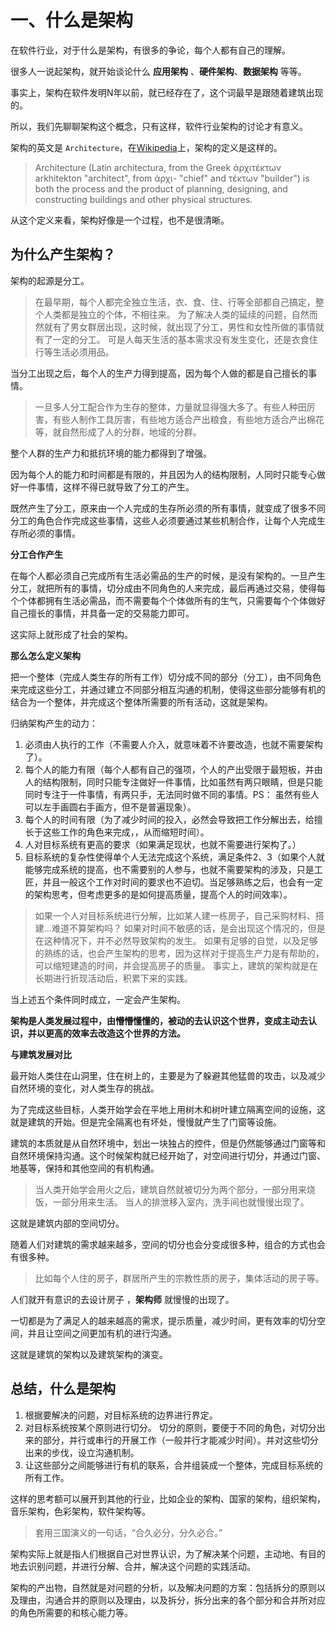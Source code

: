 # 一、什么是架构

在软件行业，对于什么是架构，有很多的争论，每个人都有自己的理解。

很多人一说起架构，就开始谈论什么 **应用架构** 、**硬件架构**、**数据架构** 等等。

事实上，架构在软件发明N年以前，就已经存在了，这个词最早是跟随着建筑出现的。

所以，我们先聊聊架构这个概念，只有这样，软件行业架构的讨论才有意义。

架构的英文是 `Architecture`，在[Wikipedia](https://en.wikipedia.org/wiki/Architecture)上，架构的定义是这样的。

> Architecture (Latin architectura, from the Greek ἀρχιτέκτων arkhitekton "architect", from ἀρχι- "chief" and τέκτων "builder") is both the process and the product of planning, designing, and constructing buildings and other physical structures.

从这个定义来看，架构好像是一个过程，也不是很清晰。

## 为什么产生架构？

架构的起源是分工。

> 在最早期，每个人都完全独立生活，衣、食、住、行等全部都自己搞定，整个人类都是独立的个体，不相往来。
> 为了解决人类的延续的问题，自然而然就有了男女群居出现，这时候，就出现了分工，男性和女性所做的事情就有了一定的分工。
> 可是人每天生活的基本需求没有发生变化，还是衣食住行等生活必须用品。


当分工出现之后，每个人的生产力得到提高，因为每个人做的都是自己擅长的事情。

> 一旦多人分工配合作为生存的整体，力量就显得强大多了。有些人种田厉害，有些人制作工具厉害，有些地方适合产出粮食，有些地方适合产出棉花等，就自然形成了人的分群，地域的分群。

整个人群的生产力和抵抗环境的能力都得到了增强。

因为每个人的能力和时间都是有限的，并且因为人的结构限制，人同时只能专心做好一件事情，这样不得已就导致了分工的产生。

既然产生了分工，原来由一个人完成的生存所必须的所有事情，就变成了很多不同分工的角色合作完成这些事情，这些人必须要通过某些机制合作，让每个人完成生存所必须的事情。

**分工合作产生**

在每个人都必须自己完成所有生活必需品的生产的时候，是没有架构的。一旦产生分工，就把所有的事情，切分成由不同角色的人来完成，最后再通过交易，使得每个个体都拥有生活必需品，而不需要每个个体做所有的生气，只需要每个个体做好自己擅长的事情，并具备一定的交易能力即可。

这实际上就形成了社会的架构。

**那么怎么定义架构**

把一个整体（完成人类生存的所有工作）切分成不同的部分（分工），由不同角色来完成这些分工，并通过建立不同部分相互沟通的机制，使得这些部分能够有机的结合为一个整体，并完成这个整体所需要的所有活动，这就是架构。

归纳架构产生的动力：

1. 必须由人执行的工作（不需要人介入，就意味着不许要改造，也就不需要架构了）。
1. 每个人的能力有限（每个人都有自己的强项，个人的产出受限于最短板，并由人的结构限制，同时只能专注做好一件事情，比如虽然有两只眼睛，但是只能同时专注于一件事情，有两只手，无法同时做不同的事情。PS： 虽然有些人可以左手画圆右手画方，但不是普遍现象）。
1. 每个人的时间有限（为了减少时间的投入，必然会导致把工作分解出去，给擅长于这些工作的角色来完成，，从而缩短时间）。
1. 人对目标系统有更高的要求（如果满足现状，也就不需要进行架构了。）
1. 目标系统的复杂性使得单个人无法完成这个系统，满足条件2、3（如果个人就能够完成系统的提高，也不需要别的人参与，也就不需要架构的涉及，只是工匠，并且一般这个工作对时间的要求也不迫切。当足够熟练之后，也会有一定的架构思考，但考虑更多的是如何提高质量，提高个人的时间效率）。

> 如果一个人对目标系统进行分解，比如某人建一栋房子，自己采购材料、搭建...难道不算架构吗？
> 如果对时间不敏感的话，是会出现这个情况的，但是在这种情况下，并不必然导致架构的发生。
> 如果有足够的自觉，以及足够的熟练的话，也会产生架构的思考，因为这样对于提高生产力是有帮助的，可以缩短建造的时间，并会提高房子的质量。
> 事实上，建筑的架构就是在长期进行折现活动后，积累下来的实践。

当上述五个条件同时成立，一定会产生架构。

**架构是人类发展过程中，由懵懵懂懂的，被动的去认识这个世界，变成主动去认识，并以更高的效率去改造这个世界的方法。**


**与建筑发展对比**

最开始人类住在山洞里，住在树上的，主要是为了躲避其他猛兽的攻击，以及减少自然环境的变化，对人类生存的挑战。

为了完成这些目标，人类开始学会在平地上用树木和树叶建立隔离空间的设施，这就是建筑的开始。但是完全隔离也有坏处，慢慢就产生了门窗等设施。

建筑的本质就是从自然环境中，划出一块独占的控件，但是仍然能够通过门窗等和自然环境保持沟通。这个时候架构就已经开始了，对空间进行切分，并通过门窗、地基等，保持和其他空间的有机构通。

> 当人类开始学会用火之后，建筑自然就被切分为两个部分，一部分用来烧饭，一部分用来生活。
> 当人的排泄移入室内，洗手间也就慢慢出现了。

这就是建筑内部的空间切分。

随着人们对建筑的需求越来越多，空间的切分也会分变成很多种，组合的方式也会有很多种。

> 比如每个人住的房子，群居所产生的宗教性质的房子，集体活动的房子等。

人们就开有意识的去设计房子 ，**架构师** 就慢慢的出现了。

一切都是为了满足人的越来越高的需求，提示质量，减少时间，更有效率的切分空间，并且让空间之间更加有机的进行沟通。

这就是建筑的架构以及建筑架构的演变。

## 总结，什么是架构

1. 根据要解决的问题，对目标系统的边界进行界定。
1. 对目标系统按某个原则进行切分。 切分的原则，要便于不同的角色，对切分出来的部分，并行或串行的开展工作（一般并行才能减少时间）。并对这些切分出来的步伐，设立沟通机制。
1. 让这些部分之间能够进行有机的联系，合并组装成一个整体，完成目标系统的所有工作。

这样的思考额可以展开到其他的行业，比如企业的架构、国家的架构，组织架构，音乐架构，色彩架构，软件架构等。

> 套用三国演义的一句话，“合久必分，分久必合。”

架构实际上就是指人们根据自己对世界认识，为了解决某个问题，主动地、有目的地去识别问题，并进行分解、合并，解决这个问题的实践活动。

架构的产出物，自然就是对问题的分析，以及解决问题的方案：包括拆分的原则以及理由，沟通合并的原则以及理由，以及拆分，拆分出来的各个部分和合并所对应的角色所需要的和核心能力等。
